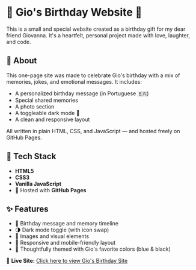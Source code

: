 # 🎉 Gio's Birthday Website 🎂

This is a small and special website created as a birthday gift for my dear friend Giovanna. It's a heartfelt, personal project made with love, laughter, and code.

## 🌟 About

This one-page site was made to celebrate Gio's birthday with a mix of memories, jokes, and emotional messages. It includes:
- A personalized birthday message (in Portuguese 🇧🇷)
- Special shared memories
- A photo section
- A toggleable dark mode 🌙
- A clean and responsive layout

All written in plain HTML, CSS, and JavaScript — and hosted freely on GitHub Pages.

## 🧠 Tech Stack

- **HTML5**
- **CSS3**
- **Vanilla JavaScript**
- 💙 Hosted with **GitHub Pages**

## ✨ Features

- 🎂 Birthday message and memory timeline
- 🌗 Dark mode toggle (with icon swap)
- 📸 Images and visual elements
- 💬 Responsive and mobile-friendly layout
- 🎨 Thoughtfully themed with Gio's favorite colors (blue & black)

🔗 **Live Site:** [Click here to view Gio's Birthday Site](https://heitoor01.github.io/Gio/)




